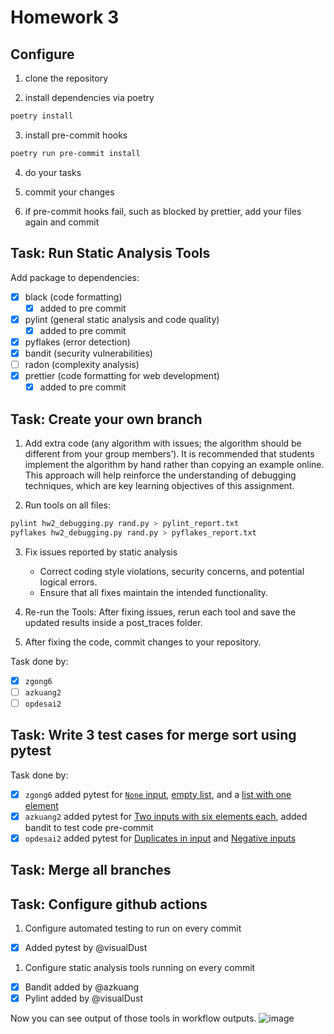 # Homework 3

## Configure

1. clone the repository

2. install dependencies via poetry

```bash
poetry install
```

3. install pre-commit hooks

```bash
poetry run pre-commit install
```

4. do your tasks

5. commit your changes
6. if pre-commit hooks fail, such as blocked by prettier, add your files again and commit

## Task: Run Static Analysis Tools

Add package to dependencies:

- [x] black (code formatting)
  - [x] added to pre commit
- [x] pylint (general static analysis and code quality)
  - [x] added to pre commit
- [x] pyflakes (error detection)
- [x] bandit (security vulnerabilities)
- [ ] radon (complexity analysis)
- [x] prettier (code formatting for web development)
  - [x] added to pre commit

## Task: Create your own branch

1. Add extra code (any algorithm with issues; the algorithm should be different from your group members’). It is recommended that students implement the algorithm by hand rather than copying an example online. This approach will help reinforce the understanding of debugging techniques, which are key learning objectives of this assignment.

2. Run tools on all files:

```bash
pylint hw2_debugging.py rand.py > pylint_report.txt
pyflakes hw2_debugging.py rand.py > pyflakes_report.txt
```

3. Fix issues reported by static analysis

   - Correct coding style violations, security concerns, and potential logical errors.
   - Ensure that all fixes maintain the intended functionality.

4. Re-run the Tools: After fixing issues, rerun each tool and save the updated results inside a post_traces folder.
5. After fixing the code, commit changes to your repository.

Task done by:

- [x] `zgong6`
- [ ] `azkuang2`
- [ ] `opdesai2`

## Task: Write 3 test cases for merge sort using pytest

Task done by:

- [x] `zgong6` added pytest for [`None` input](tests/test_none_input.py), [empty list](tests/test_empty_input.py), and a [list with one element](tests/test_single_element_input.py)
- [x] `azkuang2` added pytest for [Two inputs with six elements each](tests/test_six_elements.py), added bandit to test code pre-commit
- [x] `opdesai2` added pytest for [Duplicates in input](tests/test_duplicate_input.py) and [Negative inputs](tests/test_negative_input.py)

## Task: Merge all branches

## Task: Configure github actions

1. Configure automated testing to run on every commit

- [x] Added pytest by @visualDust

1. Configure static analysis tools running on every commit

- [x] Bandit added by @azkuang
- [x] Pylint added by @visualDust

Now you can see output of those tools in workflow outputs.
![image](https://github.com/user-attachments/assets/3274ec8f-b038-4ce9-acd6-10a2f8801de1)
